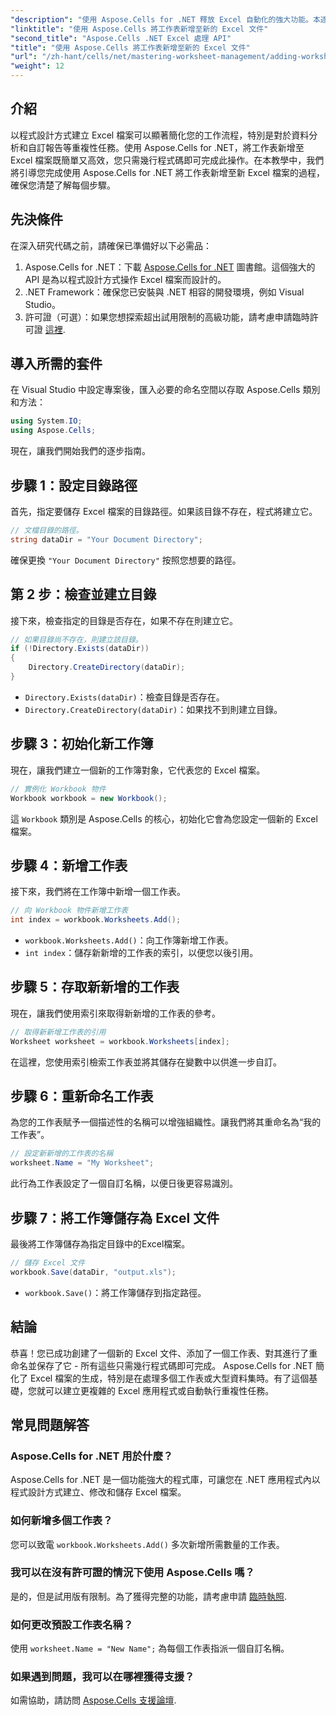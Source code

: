 ```yaml
---
"description": "使用 Aspose.Cells for .NET 釋放 Excel 自動化的強大功能。本逐步教學將引導您以程式設計方式建立 Excel 檔案、新增和重新命名工作表以及輕鬆儲存您的工作。"
"linktitle": "使用 Aspose.Cells 將工作表新增至新的 Excel 文件"
"second_title": "Aspose.Cells .NET Excel 處理 API"
"title": "使用 Aspose.Cells 將工作表新增至新的 Excel 文件"
"url": "/zh-hant/cells/net/mastering-worksheet-management/adding-worksheets-to-new-excel-file/"
"weight": 12
---
```


## 介紹

以程式設計方式建立 Excel 檔案可以顯著簡化您的工作流程，特別是對於資料分析和自訂報告等重複性任務。使用 Aspose.Cells for .NET，將工作表新增至 Excel 檔案既簡單又高效，您只需幾行程式碼即可完成此操作。在本教學中，我們將引導您完成使用 Aspose.Cells for .NET 將工作表新增至新 Excel 檔案的過程，確保您清楚了解每個步驟。

## 先決條件

在深入研究代碼之前，請確保已準備好以下必需品：

1. Aspose.Cells for .NET：下載 [Aspose.Cells for .NET](https://releases.aspose.com/cells/net/) 圖書館。這個強大的 API 是為以程式設計方式操作 Excel 檔案而設計的。
2. .NET Framework：確保您已安裝與 .NET 相容的開發環境，例如 Visual Studio。
3. 許可證（可選）：如果您想探索超出試用限制的高級功能，請考慮申請臨時許可證 [這裡](https://purchase。aspose.com/temporary-license/).

## 導入所需的套件

在 Visual Studio 中設定專案後，匯入必要的命名空間以存取 Aspose.Cells 類別和方法：

```csharp
using System.IO;
using Aspose.Cells;
```

現在，讓我們開始我們的逐步指南。

## 步驟 1：設定目錄路徑

首先，指定要儲存 Excel 檔案的目錄路徑。如果該目錄不存在，程式將建立它。

```csharp
// 文檔目錄的路徑。
string dataDir = "Your Document Directory";
```

確保更換 `"Your Document Directory"` 按照您想要的路徑。

## 第 2 步：檢查並建立目錄

接下來，檢查指定的目錄是否存在，如果不存在則建立它。

```csharp
// 如果目錄尚不存在，則建立該目錄。
if (!Directory.Exists(dataDir))
{
    Directory.CreateDirectory(dataDir);
}
```

- `Directory.Exists(dataDir)`：檢查目錄是否存在。
- `Directory.CreateDirectory(dataDir)`：如果找不到則建立目錄。

## 步驟 3：初始化新工作簿

現在，讓我們建立一個新的工作簿對象，它代表您的 Excel 檔案。

```csharp
// 實例化 Workbook 物件
Workbook workbook = new Workbook();
```

這 `Workbook` 類別是 Aspose.Cells 的核心，初始化它會為您設定一個新的 Excel 檔案。

## 步驟 4：新增工作表

接下來，我們將在工作簿中新增一個工作表。

```csharp
// 向 Workbook 物件新增工作表
int index = workbook.Worksheets.Add();
```

- `workbook.Worksheets.Add()`：向工作簿新增工作表。
- `int index`：儲存新新增的工作表的索引，以便您以後引用。

## 步驟 5：存取新新增的工作表

現在，讓我們使用索引來取得新新增的工作表的參考。

```csharp
// 取得新新增工作表的引用
Worksheet worksheet = workbook.Worksheets[index];
```

在這裡，您使用索引檢索工作表並將其儲存在變數中以供進一步自訂。

## 步驟 6：重新命名工作表

為您的工作表賦予一個描述性的名稱可以增強組織性。讓我們將其重命名為“我的工作表”。

```csharp
// 設定新新增的工作表的名稱
worksheet.Name = "My Worksheet";
```

此行為工作表設定了一個自訂名稱，以便日後更容易識別。

## 步驟 7：將工作簿儲存為 Excel 文件

最後將工作簿儲存為指定目錄中的Excel檔案。

```csharp
// 儲存 Excel 文件
workbook.Save(dataDir, "output.xls");
```

- `workbook.Save()`：將工作簿儲存到指定路徑。

## 結論

恭喜！您已成功創建了一個新的 Excel 文件、添加了一個工作表、對其進行了重命名並保存了它 - 所有這些只需幾行程式碼即可完成。 Aspose.Cells for .NET 簡化了 Excel 檔案的生成，特別是在處理多個工作表或大型資料集時。有了這個基礎，您就可以建立更複雜的 Excel 應用程式或自動執行重複性任務。

## 常見問題解答

### Aspose.Cells for .NET 用於什麼？
Aspose.Cells for .NET 是一個功能強大的程式庫，可讓您在 .NET 應用程式內以程式設計方式建立、修改和儲存 Excel 檔案。

### 如何新增多個工作表？
您可以致電 `workbook.Worksheets.Add()` 多次新增所需數量的工作表。

### 我可以在沒有許可證的情況下使用 Aspose.Cells 嗎？
是的，但是試用版有限制。為了獲得完整的功能，請考慮申請 [臨時執照](https://purchase。aspose.com/temporary-license/).

### 如何更改預設工作表名稱？
使用 `worksheet.Name = "New Name";` 為每個工作表指派一個自訂名稱。

### 如果遇到問題，我可以在哪裡獲得支援？
如需協助，請訪問 [Aspose.Cells 支援論壇](https://forum。aspose.com/c/cells/9).